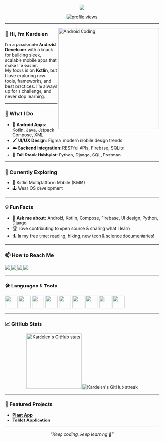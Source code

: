 <p align="center">
  <img src="https://readme-typing-svg.herokuapp.com?font=Fira+Code&size=28&pause=1000&center=true&width=600&lines=Hi+%F0%9F%91%8B%2C+I'm+Kardelen+Cetin;Android+%26+Mobile+Developer;Always+learning+and+building!" />
</p>

<p align="center">
  <a href="https://github.com/kardelencetin">
    <img src="https://komarev.com/ghpvc/?username=kardelencetin&style=for-the-badge&color=0A0A0A" alt="profile views" />
  </a>
</p>

---

<img align="right" alt="Android Coding" width="330" src="https://media.giphy.com/media/qgQUggAC3Pfv687qPC/giphy.gif">

### 👋 Hi, I’m Kardelen

I’m a passionate **Android Developer** with a knack for building sleek, scalable mobile apps that make life easier.  
My focus is on **Kotlin**, but I love exploring new tools, frameworks, and best practices. I’m always up for a challenge, and never stop learning.

---

### 🚀 What I Do

- 📱 **Android Apps**: Kotlin, Java, Jetpack Compose, XML
- 🖌️ **UI/UX Design**: Figma, modern mobile design trends
- ☁️ **Backend Integration**: RESTful APIs, Firebase, SQLite
- 🧩 **Full Stack Hobbyist**: Python, Django, SQL, Postman

---

### 🌱 Currently Exploring

- 📖 Kotlin Multiplatform Mobile (KMM)
- 🕹️ Wear OS development
  
---

### 💡 Fun Facts

- 💬 **Ask me about:** Android, Kotlin, Compose, Firebase, UI design, Python, Django  
- 🏆 Love contributing to open source & sharing what I learn
- 🏄 In my free time: reading, hiking, new tech & science documentaries!

---

### 📫 How to Reach Me

<p align="left">
  <a href="https://linkedin.com/in/kardelen-cetin" target="_blank">
    <img src="https://img.shields.io/badge/LinkedIn-0A66C2?style=for-the-badge&logo=linkedin&logoColor=white"/>
  </a>
  <a href="https://stackoverflow.com/users/17966350" target="blank">
    <img src="https://img.shields.io/badge/Stackoverflow-FE7A16?style=for-the-badge&logo=stackoverflow&logoColor=white"/>
  </a>
  <a href="https://medium.com/@krdlnctn1981" target="blank">
    <img src="https://img.shields.io/badge/Medium-12100E?style=for-the-badge&logo=medium&logoColor=white"/>
  </a>
  <a href="https://www.hackerrank.com/krdlnctn98" target="blank">
    <img src="https://img.shields.io/badge/HackerRank-2EC866?style=for-the-badge&logo=hackerrank&logoColor=white"/>
  </a>
</p>

---

### 🛠️ Languages & Tools

<p align="left">
  <img src="https://cdn.jsdelivr.net/gh/devicons/devicon/icons/android/android-original.svg" width="40" height="40"/>
  <img src="https://cdn.jsdelivr.net/gh/devicons/devicon/icons/kotlin/kotlin-original.svg" width="40" height="40"/>
  <img src="https://cdn.jsdelivr.net/gh/devicons/devicon/icons/java/java-original.svg" width="40" height="40"/>
  <img src="https://cdn.jsdelivr.net/gh/devicons/devicon/icons/python/python-original.svg" width="40" height="40"/>
  <img src="https://cdn.jsdelivr.net/gh/devicons/devicon/icons/firebase/firebase-plain.svg" width="40" height="40"/>
  <img src="https://cdn.jsdelivr.net/gh/devicons/devicon/icons/django/django-plain.svg" width="40" height="40"/>
  <img src="https://cdn.jsdelivr.net/gh/devicons/devicon/icons/figma/figma-original.svg" width="40" height="40"/>
  <img src="https://cdn.jsdelivr.net/gh/devicons/devicon/icons/git/git-original.svg" width="40" height="40"/>
  <img src="https://cdn.jsdelivr.net/gh/devicons/devicon/icons/sqlite/sqlite-original.svg" width="40" height="40"/>
</p>

---

### 📈 GitHub Stats

<p align="center">
  <img src="https://github-readme-stats.vercel.app/api?username=kardelencetin&show_icons=true&theme=radical" alt="Kardelen's GitHub stats" height="180"/>
  <img src="https://github-readme-streak-stats.herokuapp.com/?user=kardelencetin&theme=radical" alt="Kardelen's GitHub streak"/>
</p>

---

### 🌟 Featured Projects

- [**Plant App**](https://github.com/kardelencetin/PlantApp)
- [**Tablet Application**](https://github.com/kardelencetin/TabletApplication)

---

<p align="center"><i>“Keep coding, keep learning 🚀”</i></p>

